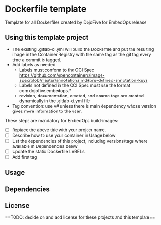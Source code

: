 # Dockerfile template
Template for all Dockerfiles created by DojoFive for EmbedOps release

## Using this template project
- The existing .gitlab-ci.yml will build the Dockerfile and put the resulting image in the Container Registry with the same tag as the git tag every time a commit is tagged. 
- Add labels as needed 
  - Labels must conform to the OCI Spec https://github.com/opencontainers/image-spec/blob/master/annotations.md#pre-defined-annotation-keys
  - Labels not defined in the OCI Spec must use the format com.dojofive.embedops.*  
  - revision, documentation, created, and source tags are created dynamically in the .gitlab-ci.yml file
- Tag convention: use v# unless there is main dependency whose version gives more information to the user. 

These steps are mandatory for EmbedOps build-images:
- [ ] Replace the above title with your project name. 
- [ ] Describe how to use your container in Usage below
- [ ] List the dependencies of this project, including versions/tags where available in Dependencies below
- [ ] Update the static Dockerfile LABELs 
- [ ] Add first tag 

## Usage

## Dependencies

## License
==TODO: decide on and add license for these projects and this template==
